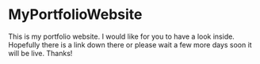 # MyPortfolioWebsite
This is my portfolio website. I would like for you to have a look inside. Hopefully there is a link down there or please wait a few more days soon it will be live. Thanks!
